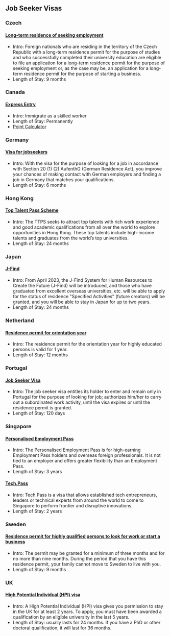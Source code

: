 ## Job Seeker Visas

### Czech

#### [Long-term residence of seeking employment](https://www.mvcr.cz/mvcren/article/third-country-nationals-long-term-residence.aspx?q=Y2hudW09NA%3d%3d)

- Intro: Foreign nationals who are residing in the territory of the Czech Republic with a long-term residence permit for the purpose of studies and who successfully completed their university education are eligible to file an application for a long-term residence permit for the purpose of seeking employment or, as the case may be, an application for a long-term residence permit for the purpose of starting a business.
- Length of Stay: 9 months

### Canada

#### [Express Entry](https://www.canada.ca/en/immigration-refugees-citizenship/services/immigrate-canada/express-entry.html) 

- Intro: Immigrate as a skilled worker
- Length of Stay: Permanently
- [Point Calculator](https://www.canada.ca/en/immigration-refugees-citizenship/services/come-canada-tool-immigration-express-entry.html) 

### Germany

#### [Visa for jobseekers](https://www.make-it-in-germany.com/en/visa-residence/types/jobseekers)

- Intro: With the visa for the purpose of looking for a job in accordance with Section 20 (1) (2) AufenthG (German Residence Act), you improve your chances of making contact with German employers and finding a job in Germany that matches your qualifications. 
- Length of Stay: 6 months

### Hong Kong

#### [Top Talent Pass Scheme](https://www.immd.gov.hk/eng/services/visas/TTPS.html)

- Intro: The TTPS seeks to attract top talents with rich work experience and good academic qualifications from all over the world to explore opportunities in Hong Kong. These top talents include high-income talents and graduates from the world’s top universities.
- Length of Stay: 24 months

### Japan

#### [J-Find](https://www.moj.go.jp/isa/applications/status/designatedactivities51.html)

- Intro: From April 2023, the J-Find System for Human Resources to Create the Future (J-Find) will be introduced, and those who have graduated from excellent overseas universities, etc. will be able to apply for the status of residence "Specified Activities” (future creators) will be granted, and you will be able to stay in Japan for up to two years.
- Length of Stay: 24 months

### Netherland

#### [Residence permit for orientation year](https://ind.nl/en/residence-permits/work/residence-permit-for-orientation-year)

- Intro: The residence permit for the orientation year for highly educated persons is valid for 1 year. 
- Length of Stay: 12 months

### Portugal

#### [Job Seeker Visa](https://vistos.mne.gov.pt/en/national-visas/necessary-documentation/job-seeker-visa)

- Intro: The job seeker visa entitles its holder to enter and remain only in Portugal for the purpose of looking for job; authorizes him/her to carry out a subordinated work activity, until the visa expires or until the residence permit is granted.
- Length of Stay: 120 days

### Singapore

#### [Personalised Employment Pass](https://www.mom.gov.sg/passes-and-permits/personalised-employment-pass)

- Intro: The Personalised Employment Pass is for high-earning Employment Pass holders and overseas foreign professionals. It is not tied to an employer and offers greater flexibility than an Employment Pass.
- Length of Stay: 3 years

#### [Tech.Pass](https://www.edb.gov.sg/en/how-we-help/incentives-and-schemes/tech-pass.html)

- Intro: Tech.Pass is a visa that allows established tech entrepreneurs, leaders or technical experts from around the world to come to Singapore to perform frontier and disruptive innovations.
- Length of Stay: 2 years

### Sweden

#### [Residence permit for highly qualified persons to look for work or start a business](https://www.migrationsverket.se/English/Private-individuals/Working-in-Sweden/Look-for-work-or-start-a-business.html)

- Intro: The permit may be granted for a minimum of three months and for no more than nine months. During the period that you have this residence permit, your family cannot move to Sweden to live with you.
- Length of Stay: 9 months

### UK

#### [High Potential Individual (HPI) visa](https://www.gov.uk/high-potential-individual-visa)

- Intro: A High Potential Individual (HPI) visa gives you permission to stay in the UK for at least 2 years. To apply, you must have been awarded a qualification by an eligible university in the last 5 years.
- Length of Stay: usually lasts for 24 months. If you have a PhD or other doctoral qualification, it will last for 36 months.
